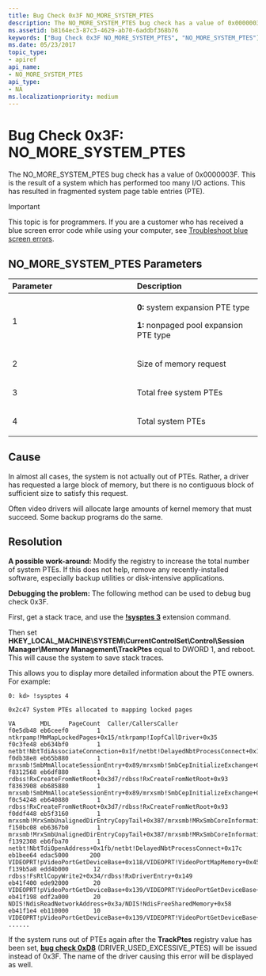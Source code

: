 ```yaml
---
title: Bug Check 0x3F NO_MORE_SYSTEM_PTES
description: The NO_MORE_SYSTEM_PTES bug check has a value of 0x0000003F. This is the result of a system which has performed too many I/O actions.
ms.assetid: b8164ec3-87c3-4629-ab70-6addbf368b76
keywords: ["Bug Check 0x3F NO_MORE_SYSTEM_PTES", "NO_MORE_SYSTEM_PTES"]
ms.date: 05/23/2017
topic_type:
- apiref
api_name:
- NO_MORE_SYSTEM_PTES
api_type:
- NA
ms.localizationpriority: medium
---
```


# Bug Check 0x3F: NO\_MORE\_SYSTEM\_PTES


The NO\_MORE\_SYSTEM\_PTES bug check has a value of 0x0000003F. This is the result of a system which has performed too many I/O actions. This has resulted in fragmented system page table entries (PTE).

> [!IMPORTANT]
> This topic is for programmers. If you are a customer who has received a blue screen error code while using your computer, see [Troubleshoot blue screen errors](https://windows.microsoft.com/windows-10/troubleshoot-blue-screen-errors).


## NO\_MORE\_SYSTEM\_PTES Parameters


<table>
<colgroup>
<col width="50%" />
<col width="50%" />
</colgroup>
<thead>
<tr class="header">
<th align="left">Parameter</th>
<th align="left">Description</th>
</tr>
</thead>
<tbody>
<tr class="odd">
<td align="left"><p>1</p></td>
<td align="left"><p><strong>0:</strong> system expansion PTE type</p>
<p><strong>1:</strong> nonpaged pool expansion PTE type</p></td>
</tr>
<tr class="even">
<td align="left"><p>2</p></td>
<td align="left"><p>Size of memory request</p></td>
</tr>
<tr class="odd">
<td align="left"><p>3</p></td>
<td align="left"><p>Total free system PTEs</p></td>
</tr>
<tr class="even">
<td align="left"><p>4</p></td>
<td align="left"><p>Total system PTEs</p></td>
</tr>
</tbody>
</table>

 

Cause
-----

In almost all cases, the system is not actually out of PTEs. Rather, a driver has requested a large block of memory, but there is no contiguous block of sufficient size to satisfy this request.

Often video drivers will allocate large amounts of kernel memory that must succeed. Some backup programs do the same.

Resolution
----------

**A possible work-around:** Modify the registry to increase the total number of system PTEs. If this does not help, remove any recently-installed software, especially backup utilities or disk-intensive applications.

**Debugging the problem:** The following method can be used to debug bug check 0x3F.

First, get a stack trace, and use the [**!sysptes 3**](-sysptes.md) extension command.

Then set **HKEY\_LOCAL\_MACHINE\\SYSTEM\\CurrentControlSet\\Control\\Session Manager\\Memory Management\\TrackPtes** equal to DWORD 1, and reboot. This will cause the system to save stack traces.

This allows you to display more detailed information about the PTE owners. For example:

```dbgcmd
0: kd> !sysptes 4

0x2c47 System PTEs allocated to mapping locked pages

VA       MDL     PageCount  Caller/CallersCaller
f0e5db48 eb6ceef0        1 ntkrpamp!MmMapLockedPages+0x15/ntkrpamp!IopfCallDriver+0x35
f0c3fe48 eb634bf0        1 netbt!NbtTdiAssociateConnection+0x1f/netbt!DelayedNbtProcessConnect+0x17c
f0db38e8 eb65b880        1 mrxsmb!SmbMmAllocateSessionEntry+0x89/mrxsmb!SmbCepInitializeExchange+0xda
f8312568 eb6df880        1 rdbss!RxCreateFromNetRoot+0x3d7/rdbss!RxCreateFromNetRoot+0x93
f8363908 eb685880        1 mrxsmb!SmbMmAllocateSessionEntry+0x89/mrxsmb!SmbCepInitializeExchange+0xda
f0c54248 eb640880        1 rdbss!RxCreateFromNetRoot+0x3d7/rdbss!RxCreateFromNetRoot+0x93
f0ddf448 eb5f3160        1 mrxsmb!MrxSmbUnalignedDirEntryCopyTail+0x387/mrxsmb!MRxSmbCoreInformation+0x36
f150bc08 eb6367b0        1 mrxsmb!MrxSmbUnalignedDirEntryCopyTail+0x387/mrxsmb!MRxSmbCoreInformation+0x36
f1392308 eb6fba70        1 netbt!NbtTdiOpenAddress+0x1fb/netbt!DelayedNbtProcessConnect+0x17c
eb1bee64 edac5000      200 VIDEOPRT!pVideoPortGetDeviceBase+0x118/VIDEOPRT!VideoPortMapMemory+0x45
f139b5a8 edd4b000       12 rdbss!FsRtlCopyWrite2+0x34/rdbss!RxDriverEntry+0x149
eb41f400 ede92000       20 VIDEOPRT!pVideoPortGetDeviceBase+0x139/VIDEOPRT!VideoPortGetDeviceBase+0x1b
eb41f198 edf2a000       20 NDIS!NdisReadNetworkAddress+0x3a/NDIS!NdisFreeSharedMemory+0x58
eb41f1e4 eb110000       10 VIDEOPRT!pVideoPortGetDeviceBase+0x139/VIDEOPRT!VideoPortGetDeviceBase+0x1b
......
```

If the system runs out of PTEs again after the **TrackPtes** registry value has been set, [**bug check 0xD8**](bug-check-0xd8--driver-used-excessive-ptes.md) (DRIVER\_USED\_EXCESSIVE\_PTES) will be issued instead of 0x3F. The name of the driver causing this error will be displayed as well.

 

 




